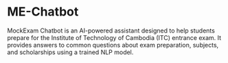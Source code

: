 # ME-Chatbot
MockExam Chatbot is an AI-powered assistant designed to help students prepare for the Institute of Technology of Cambodia (ITC) entrance exam. It provides answers to common questions about exam preparation, subjects, and scholarships using a trained NLP model.
